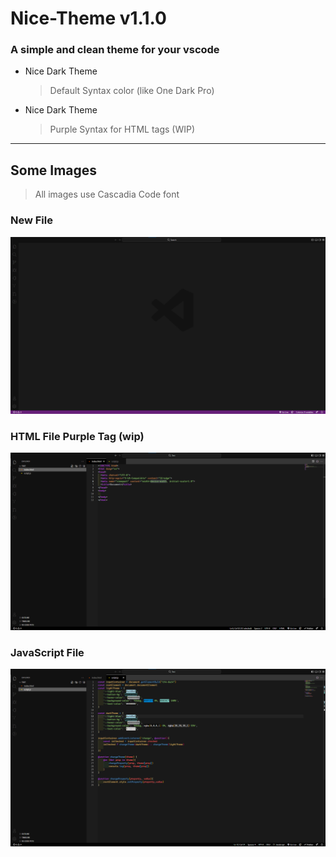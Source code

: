 # Nice-Theme v1.1.0
  ### A simple and clean theme for your vscode
  
  - Nice Dark Theme
    > Default Syntax color (like One Dark Pro)
   
  - Nice Dark Theme
    > Purple Syntax for HTML tags (WIP)

---------
  ## Some Images
  > All images use Cascadia Code font
  
  ### New File
  ![New File](/ExampleImgs/New-file.png)

  ### HTML File Purple Tag (wip)
  ![HTML Purple Example](/ExampleImgs/htmlExample.png)
  
  ### JavaScript File
  ![JavaScript File Example](/ExampleImgs/jsExample.png)
  
 
